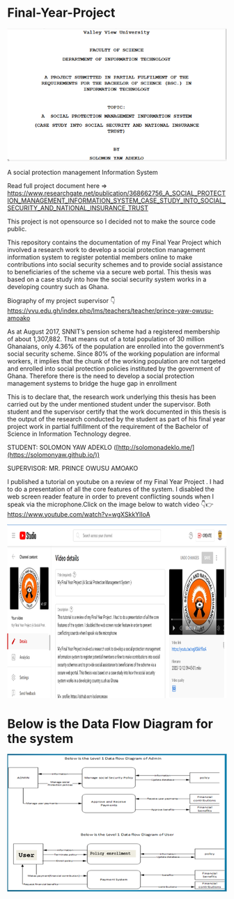 # Final-Year-Project

![alt text](frontpage.PNG  "Description goes here")

A social protection management Information System

Read full project document here =>  https://www.researchgate.net/publication/368662756_A_SOCIAL_PROTECTION_MANAGEMENT_INFORMATION_SYSTEM_CASE_STUDY_INTO_SOCIAL_SECURITY_AND_NATIONAL_INSURANCE_TRUST

This project is not opensource so I decided not to make the source code public.


This repository contains the documentation of my Final Year Project which involved a research work to develop a social protection management information system to register potential members online to make contributions into social security schemes and to provide social assistance to beneficiaries of the scheme via a secure web portal. This thesis was based on a case study into how the social security system works in a developing country such as Ghana.

Biography of my project supervisor 👇https://vvu.edu.gh/index.php/lms/teachers/teacher/prince-yaw-owusu-amoako

As at August 2017, SNNIT’s pension scheme had a registered membership of about 1,307,882. That means out of a total population of 30 million Ghanaians,  only 4.36% of the population are enrolled into the government’s social security scheme.
 Since 80% of  the  working population are informal workers, it implies that the chunk of the working population are not targeted  and  enrolled into social protection policies instituted by the government of Ghana. Therefore there is the need
 to develop a social protection management systems to bridge the huge gap in enrollment

This is to declare that, the research work underlying this
thesis has been carried out by the under mentioned student under
the supervisor. Both student and the supervisor certify that
the work documented in this thesis is the output of the research
conducted by the student as part of his final year project
work in partial fulfillment of the requirement of the
Bachelor of Science in Information Technology degree.

STUDENT: SOLOMON YAW ADEKLO ([http://solomonadeklo.me/](https://solomonyaw.github.io/))                                     

SUPERVISOR: MR. PRINCE OWUSU AMOAKO

I published a tutorial on youtube on a review of my Final Year Project . I had to do a presentation of all the core features of the system. I disabled the web screen reader feature in order to prevent conflicting sounds when I speak via the microphone.Click on the image below to watch video 👇👉 https://www.youtube.com/watch?v=wgXSkkYlIoA</p>

<a href="https://www.youtube.com/watch?v=wgXSkkYlIoA"> <img width="1000px" height= "400px" src="https://github.com/solomonyaw/solomonyaw/blob/main/video.PNG" alt="youtube_Tutorial" /></a><br>


# Below is the Data Flow Diagram for the system

![alt text](dataflow.PNG  "Description goes here")



                           
